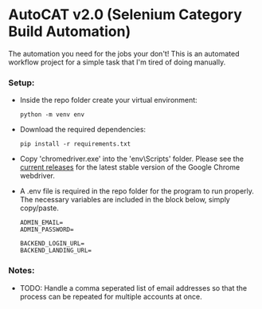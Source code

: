 # AutoCAT v2.0 (Selenium Category Build Automation)
 The automation you need for the jobs your don't! This is an automated workflow project for a simple task that I'm tired of doing manually.

### Setup:

 - Inside the repo folder create your virtual environment:

    ```python -m venv env```

 - Download the required dependencies:

    ```pip install -r requirements.txt```

 - Copy 'chromedriver.exe' into the 'env\Scripts' folder. Please see the [current releases](https://chromedriver.chromium.org/downloads) for the latest stable version of the Google Chrome webdriver.

 - A .env file is required in the repo folder for the program to run properly. The necessary variables are included in the block below, simply copy/paste.

    ```
    ADMIN_EMAIL=
    ADMIN_PASSWORD=

    BACKEND_LOGIN_URL=
    BACKEND_LANDING_URL=
    ```

### Notes:

 - TODO: Handle a comma seperated list of email addresses so that the process can be repeated for multiple accounts at once.
